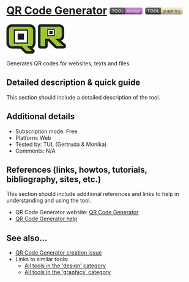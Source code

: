 # [QR Code Generator](https://www.qr-code-generator.com/)  [<img src="images/design.png" align="bottom">](https://github.com/e-CLOSE/Toolbox/issues?q=label%3A01_TOOL+label%3Adesign) [<img src="images/graphics.png" align="bottom">](https://github.com/e-CLOSE/Toolbox/issues?q=label%3A01_TOOL+label%3Agraphics)

![QR Code Generator Logo](images/logoQr.png)

Generates QR codes for websites, texts and files.


## Detailed description & quick guide

This section should include a detailed description of the tool.


## Additional details

- Subscription mode: Free
- Platform: Web
- Tested by: TUL (Gertruda & Monika)
- Comments: N/A


## References (links, howtos, tutorials, bibliography, sites, etc.)

This section should include additional references and links to help in
understanding and using the tool.

- QR Code Generator website: [QR Code Generator](https://www.qr-code-generator.com/)
- [QR Code Generator help](https://help.qr-code-generator.com/en/)


## See also...

- [QR Code Generator creation issue](https://github.com/e-CLOSE/Toolbox/issues/103)
- Links to similar tools:
  - [All tools in the 'design' category](https://github.com/e-CLOSE/Toolbox/issues?q=label%3A01_TOOL+label%3Adesign)
  - [All tools in the 'graphics' category](https://github.com/e-CLOSE/Toolbox/issues?q=label%3A01_TOOL+label%3Agraphics)
